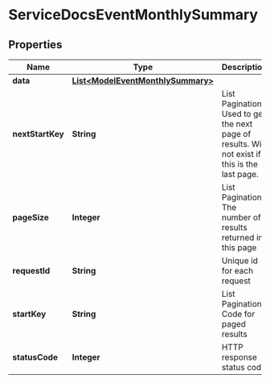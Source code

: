 

# ServiceDocsEventMonthlySummary

## Properties

Name | Type | Description | Notes
------------ | ------------- | ------------- | -------------
**data** | [**List&lt;ModelEventMonthlySummary&gt;**](ModelEventMonthlySummary.md) |  |  [optional]
**nextStartKey** | **String** | List Pagination: Used to get the next page of results. Will not exist if this is the last page. |  [optional]
**pageSize** | **Integer** | List Pagination: The number of results returned in this page |  [optional]
**requestId** | **String** | Unique id for each request |  [optional]
**startKey** | **String** | List Pagination: Code for paged results |  [optional]
**statusCode** | **Integer** | HTTP response status code |  [optional]




